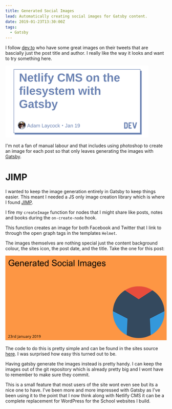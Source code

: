 ```yaml
---
title: Generated Social Images
lead: Automatically creating social images for Gatsby content.
date: 2019-01-23T13:30:00Z
tags:
  - Gatsby
---
```

I follow [dev.to](https://dev.to) who have some great images on their tweets that are bascially just the post title and author. I really like the way it looks and want to try something here.

![dev.to example](./dev.to.png)

I'm not a fan of manual labour and that includes using photoshop to create an image for each post so that only leaves generating the images with [Gatsby](https://www.gatsbyjs.org/).

# JIMP

I wanted to keep the image generation entirely in Gatsby to keep things easier. This meant I needed a JS only image creation library which is where I found [JIMP](https://www.npmjs.com/package/jimp).

I fire my `createImage` function for nodes that I might share like posts, notes and books during the `on-create-node` hook.

This function creates an image for both Facebook and Twitter that I link to through the open graph tags in the templates `Helmet`.

The images themselves are nothing special just the content background colour, the sites icon, the post date, and the title. Take the one for this post:

![This posts image](./social-image.png)

The code to do this is pretty simple and can be found in the sites source [here](https://github.com/Arcath/arcath.net-gatsby/blob/master/gatsby/create-page-image.js). I was surprised how easy this turned out to be.

Having gatsby generate the images instead is pretty handy. I can keep the images out of the git repository which is already pretty big and I wont have to remember to make sure they commit.

This is a small feature that most users of the site wont even see but its a nice one to have. I've been more and more impressed with Gatsby as I've been using it to the point that I now think along with Netlify CMS it can be a complete replacement for WordPress for the School websites I build.
